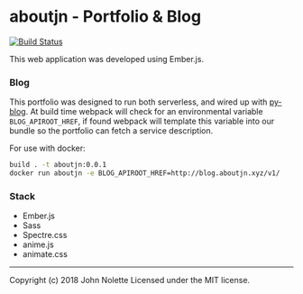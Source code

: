 # aboutjn - **Portfolio & Blog**

[![Build Status](https://travis-ci.org/neetjn/aboutjn.svg?branch=master)](https://travis-ci.org/neetjn/aboutjn)

This web application was developed using Ember.js.

### Blog

This portfolio was designed to run both serverless, and wired up with [py-blog](https://github.com/neetjn/py-blog). At build time webpack will check for an environmental variable `BLOG_APIROOT_HREF`, if found webpack will template this variable into our bundle so the portfolio can fetch a service description.

For use with docker:

```bash
build . -t aboutjn:0.0.1
docker run aboutjn -e BLOG_APIROOT_HREF=http://blog.aboutjn.xyz/v1/
```

### Stack
* Ember.js
* Sass
* Spectre.css
* anime.js
* animate.css

---

Copyright (c) 2018 John Nolette Licensed under the MIT license.
